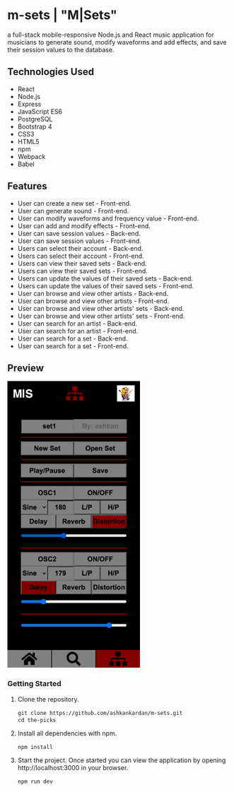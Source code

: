 # m-sets | "M|Sets"

a full-stack mobile-responsive Node.js and React music application for musicians to generate sound, modify waveforms and add effects, and save their session values to the database.

## Technologies Used

- React
- Node.js
- Express
- JavaScript ES6
- PostgreSQL
- Bootstrap 4
- CSS3
- HTML5
- npm
- Webpack
- Babel

## Features

- User can create a new set - Front-end.
- User can generate sound - Front-end.
- User can modify waveforms and frequency value - Front-end.
- User can add and modify effects - Front-end.
- User can save session values - Back-end.
- User can save session values - Front-end.
- Users can select their account - Back-end.
- Users can select their account - Front-end.
- Users can view their saved sets - Back-end.
- Users can view their saved sets - Front-end.
- Users can update the values of their saved sets - Back-end.
- Users can update the values of their saved sets - Front-end.
- User can browse and view other artists - Back-end.
- User can browse and view other artists - Front-end.
- User can browse and view other artists' sets - Back-end.
- User can browse and view other artists' sets - Front-end.
- User can search for an artist - Back-end.
- User can search for an artist - Front-end.
- User can search for a set - Back-end.
- User can search for a set - Front-end.

## Preview

![M|Sets](/server/public/images/mset.png)

### Getting Started

1. Clone the repository.

    ```shell
    git clone https://github.com/ashkankardan/m-sets.git
    cd the-picks
    ```
2. Install all dependencies with npm.

    ```shell
    npm install
    ```

3. Start the project. Once started you can view the application by opening http://localhost:3000 in your browser.

    ```shell
    npm run dev
    ```
